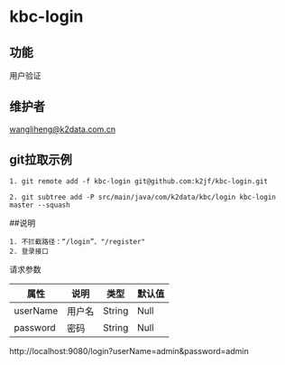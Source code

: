 # kbc-login

## 功能
用户验证

## 维护者
wangliheng@k2data.com.cn





## git拉取示例
```
1. git remote add -f kbc-login git@github.com:k2jf/kbc-login.git

2. git subtree add -P src/main/java/com/k2data/kbc/login kbc-login master --squash
```

##说明
```
1. 不拦截路径：“/login”、"/register"
2. 登录接口

```
请求参数

| 属性        | 说明     | 类型   | 默认值 |
| ----------- | -------- | ------ | ------ |
| userName | 用户名 | String | Null | 
| password | 密码 | String | Null |

http://localhost:9080/login?userName=admin&password=admin